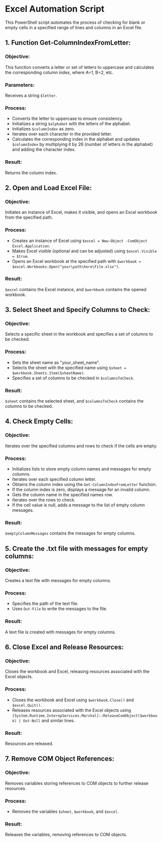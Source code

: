 # Excel Automation Script

This PowerShell script automates the process of checking for blank or empty cells in a specified range of lines and columns in an Excel file.

## 1. Function Get-ColumnIndexFromLetter:

### Objective:
This function converts a letter or set of letters to uppercase and calculates the corresponding column index, where A=1, B=2, etc.

### Parameters:
Receives a string `$letter`.

### Process:
- Converts the letter to uppercase to ensure consistency.
- Initializes a string `$alphabet` with the letters of the alphabet.
- Initializes `$columnIndex` as zero.
- Iterates over each character in the provided letter.
- Calculates the corresponding index in the alphabet and updates `$columnIndex` by multiplying it by 26 (number of letters in the alphabet) and adding the character index.

### Result:
Returns the column index.

## 2. Open and Load Excel File:

### Objective:
Initiates an instance of Excel, makes it visible, and opens an Excel workbook from the specified path.

### Process:
- Creates an instance of Excel using `$excel = New-Object -ComObject Excel.Application`.
- Makes Excel visible (optional and can be adjusted) using `$excel.Visible = $true`.
- Opens an Excel workbook at the specified path with `$workbook = $excel.Workbooks.Open("your\path\here\File.xlsx")`.

### Result:
`$excel` contains the Excel instance, and `$workbook` contains the opened workbook.

## 3. Select Sheet and Specify Columns to Check:

### Objective:
Selects a specific sheet in the workbook and specifies a set of columns to be checked.

### Process:
- Sets the sheet name as "your_sheet_name".
- Selects the sheet with the specified name using `$sheet = $workbook.Sheets.Item($sheetName)`.
- Specifies a set of columns to be checked in `$columnsToCheck`.

### Result:
`$sheet` contains the selected sheet, and `$columnsToCheck` contains the columns to be checked.

## 4. Check Empty Cells:

### Objective:
Iterates over the specified columns and rows to check if the cells are empty.

### Process:
- Initializes lists to store empty column names and messages for empty columns.
- Iterates over each specified column letter.
- Obtains the column index using the `Get-ColumnIndexFromLetter` function.
- If the column index is zero, displays a message for an invalid column.
- Gets the column name in the specified names row.
- Iterates over the rows to check.
- If the cell value is null, adds a message to the list of empty column messages.

### Result:
`$emptyColumnMessages` contains the messages for empty columns.

## 5. Create the .txt file with messages for empty columns:

### Objective:
Creates a text file with messages for empty columns.

### Process:
- Specifies the path of the text file.
- Uses `Out-File` to write the messages to the file.

### Result:
A text file is created with messages for empty columns.

## 6. Close Excel and Release Resources:

### Objective:
Closes the workbook and Excel, releasing resources associated with the Excel objects.

### Process:
- Closes the workbook and Excel using `$workbook.Close()` and `$excel.Quit()`.
- Releases resources associated with the Excel objects using `[System.Runtime.InteropServices.Marshal]::ReleaseComObject($workbook) | Out-Null` and similar lines.

### Result:
Resources are released.

## 7. Remove COM Object References:

### Objective:
Removes variables storing references to COM objects to further release resources.

### Process:
- Removes the variables `$sheet`, `$workbook`, and `$excel`.

### Result:
Releases the variables, removing references to COM objects.

